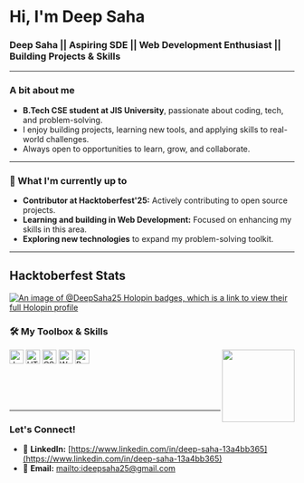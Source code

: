 # Hi, I'm Deep Saha 

### Deep Saha || Aspiring SDE || Web Development Enthusiast || Building Projects & Skills

---

###  A bit about me

-   **B.Tech CSE student at JIS University**, passionate about coding, tech, and problem-solving.
-   I enjoy building projects, learning new tools, and applying skills to real-world challenges.
-   Always open to opportunities to learn, grow, and collaborate.

---

### 🚀 What I'm currently up to

-   **Contributor at Hacktoberfest'25:** Actively contributing to open source projects.
-   **Learning and building in Web Development:** Focused on enhancing my skills in this area.
-   **Exploring new technologies** to expand my problem-solving toolkit.

---
## Hacktoberfest Stats

[![An image of @DeepSaha25 Holopin badges, which is a link to view their full Holopin profile](https://holopin.me/DeepSaha25)](https://www.holopin.io/@deepsaha25#)

### 🛠️ My Toolbox & Skills
  
<p align="left">
    <img src="https://img.shields.io/badge/JavaScript-F7DF1E?style=flat&logo=javascript&logoColor=black" alt="JavaScript" height="25"/>
    <img src="https://img.shields.io/badge/HTML5-E34F26?style=flat&logo=html5&logoColor=white" alt="HTML5" height="25"/>
    <img src="https://img.shields.io/badge/CSS3-1572B6?style=flat&logo=css3&logoColor=white" alt="CSS3" height="25"/>
    <img src="https://img.shields.io/badge/Web_Development-303030?style=flat&logo=web&logoColor=white" alt="Web Development" height="25"/>
    <img src="https://img.shields.io/badge/Problem--Solving-FF5722?style=flat&logo=codepen&logoColor=white" alt="Problem Solving" height="25"/>
    <img align="right" height="128" src="https://clintbird.com/images/posts/2017/gifs-2.gif"  />
</p>
<br>
<br>
<br>

---

### Let's Connect!

-   🔗 **LinkedIn:** [https://www.linkedin.com/in/deep-saha-13a4bb365](https://www.linkedin.com/in/deep-saha-13a4bb365)
-   📧 **Email:** [mailto:ideepsaha25@gmail.com](mailto:ideepsaha25@gmail.com)
